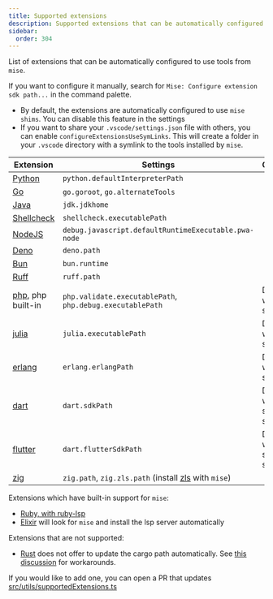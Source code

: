 ```yaml
---
title: Supported extensions
description: Supported extensions that can be automatically configured to use tools from `mise`
sidebar:
  order: 304
---
```


List of extensions that can be automatically configured to use tools from
`mise`.

If you want to configure it manually, search for
`Mise: Configure extension sdk path...` in the command palette.

- By default, the extensions are automatically configured to use `mise shims`.
  You can disable this feature in the settings
- If you want to share your `.vscode/settings.json` file with others, you can
  enable `configureExtensionsUseSymLinks`. This will create a folder in your
  `.vscode` directory with a symlink to the tools installed by `mise`.

| Extension                                                                                 | Settings                                                                                                       | Comment                              |
| ----------------------------------------------------------------------------------------- | -------------------------------------------------------------------------------------------------------------- | ------------------------------------ |
| [Python](https://marketplace.visualstudio.com/items?itemName=ms-python.python)            | `python.defaultInterpreterPath`                                                                                |                                      |
| [Go](https://marketplace.visualstudio.com/items?itemName=golang.Go)                       | `go.goroot`, `go.alternateTools`                                                                               |                                      |
| [Java](https://marketplace.visualstudio.com/items?itemName=oracle.oracle-java)            | `jdk.jdkhome`                                                                                                  |                                      |
| [Shellcheck](https://marketplace.visualstudio.com/items?itemName=timonwong.shellcheck)    | `shellcheck.executablePath`                                                                                    |                                      |
| [NodeJS](https://marketplace.visualstudio.com/items?itemName=ms-vscode.js-debug)          | `debug.javascript.defaultRuntimeExecutable.pwa-node`                                                           |                                      |
| [Deno](https://marketplace.visualstudio.com/items?itemName=denoland.vscode-deno)          | `deno.path`                                                                                                    |                                      |
| [Bun](https://marketplace.visualstudio.com/items?itemName=oven.bun-vscode)                | `bun.runtime`                                                                                                  |                                      |
| [Ruff](https://marketplace.visualstudio.com/items?itemName=charliermarsh.ruff)            | `ruff.path`                                                                                                    |                                      |
| [php](https://marketplace.visualstudio.com/items?itemName=xdebug.php-debug), php built-in | `php.validate.executablePath`, `php.debug.executablePath`                                                      | Does not work with symlinks          |
| [julia](https://marketplace.visualstudio.com/items?itemName=julialang.language-julia)     | `julia.executablePath`                                                                                         | Does not work with shims             |
| [erlang](https://marketplace.visualstudio.com/items?itemName=pgourlain.erlang)            | `erlang.erlangPath`                                                                                            | Does not work with shims             |
| [dart](https://marketplace.visualstudio.com/items?itemName=Dart-Code.dart-code)           | `dart.sdkPath`                                                                                                 | Does not work with shims or symlinks |
| [flutter](https://marketplace.visualstudio.com/items?itemName=dart-code.flutter)          | `dart.flutterSdkPath`                                                                                          | Does not work with shims or symlinks |
| [zig](https://marketplace.visualstudio.com/items?itemName=ziglang.vscode-zig)             | `zig.path`, `zig.zls.path` (install [zls](https://mise.jdx.dev/lang/zig.html#zig-language-server) with `mise`) |                                      |

Extensions which have built-in support for `mise`:

- [Ruby, with ruby-lsp](https://shopify.github.io/ruby-lsp/#version-manager-integrations)
- [Elixir](https://marketplace.visualstudio.com/items?itemName=JakeBecker.elixir-ls)
  will look for `mise` and install the lsp server automatically

Extensions that are not supported:
- [Rust](https://marketplace.visualstudio.com/items?itemName=rust-lang.rust-analyzer) does not offer to update the cargo path automatically. See [this discussion](https://github.com/hverlin/mise-vscode/discussions/70) for workarounds. 

If you would like to add one, you can open a PR that updates
[src/utils/supportedExtensions.ts](https://github.com/hverlin/mise-vscode/blob/main/src/utils/supportedExtensions.ts)
